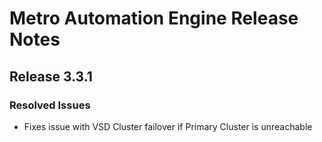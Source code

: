 # Metro Automation Engine Release Notes
## Release 3.3.1
### Resolved Issues
* Fixes issue with VSD Cluster failover if Primary Cluster is unreachable
